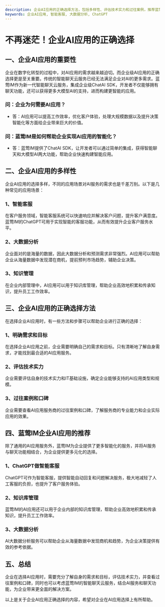 ```yaml
---
description: 企业AI应用的正确选择方法，包括多样性、评估技术实力和过往案例，推荐蓝莺IM的企业AI应用。
keywords: 企业AI应用, 智能客服, 大数据分析, ChatGPT
---
```

# 不再迷茫！企业AI应用的正确选择

## 一、企业AI应用的重要性
企业在数字化转型的过程中，对AI应用的需求越来越迫切。而企业级AI应用的正确选择更是至关重要。传统的智能聊天云服务已经无法满足企业对AI的更多需求。蓝莺IM作为新一代智能聊天云服务，集成企业级ChatAI SDK，开发者不仅能够拥有聊天功能，还可以获得更多大模型AI的支持，进而构建更智能的应用。

### **问：企业为何需要AI应用？**
- 答：AI应用可以提高工作效率，优化客户体验，处理大规模数据以及提升决策智能化等方面给企业带来巨大的价值。

### **问：蓝莺IM是如何帮助企业实现AI应用的智能化？**
- 答：蓝莺IM提供了ChatAI SDK，让开发者可以通过简单的集成，获得智能聊天和大模型AI两大功能，帮助企业快速构建智能应用。

## 二、企业AI应用的多样性
企业AI应用的选择多样，不同的应用场景对AI服务的需求也是千差万别。以下是几种常见的应用场景：

### **1、智能客服**
在客户服务领域，智能客服系统可以快速响应并解决客户问题，提升客户满意度。蓝莺IM的ChatGPT可用于实现智能的客服功能，从而有效提升企业客户服务水平。

### **2、大数据分析**
企业面对的是海量的数据，因此大数据分析和预测需求非常强烈。AI应用可以帮助企业从海量数据中发现潜在商机，提前预判市场趋势，辅助企业决策。

### **3、知识管理**
在企业内部管理中，AI应用可以用于知识库管理，帮助企业高效地积累和传承知识，提升员工工作效率。

## 三、企业AI应用的正确选择方法
在选择企业AI应用时，有一些方法和步骤可以帮助企业进行正确的选择：

### **1、明确需求和目标**
在选择企业AI应用之前，企业需要明确自己的需求和目标。只有清晰地了解自身需求，才能找到最合适的AI应用服务。

### **2、评估技术实力**
企业需要评估自身的技术实力和IT基础设施，确定企业能够支持的AI应用类型和规模。

### **3、过往案例和口碑**
企业需要查看AI应用服务商的过往案例和口碑，了解服务商的专业能力和企业实际应用的效果。

## 四、蓝莺IM企业AI应用的推荐
除了通用的AI应用服务外，蓝莺IM为企业提供了更多智能化的服务，并将AI服务与聊天功能相结合，为企业提供更多元化的选择。

### **1、ChatGPT做智能客服**
ChatGPT可作为智能客服，提供智能自动回复和问题解决服务，极大地减轻了人工客服的负担，也提升了客户服务体验。

### **2、知识库管理**
蓝莺IM的AI应用还可以用于企业内部的知识库管理，帮助企业高效地积累和传承知识，提升员工工作效率。

### **3、大数据分析**
AI大数据分析服务可以帮助企业从海量数据中发现商机和趋势，为企业决策提供有效的参考依据。

## 五、总结
企业在选择AI应用时，需要充分了解自身的需求和目标，评估技术实力，并查看过往案例和口碑，同时也可以考虑蓝莺IM的智能聊天云服务，结合AI服务和聊天功能，为企业带来更全面的解决方案。

以上是关于企业AI应用正确选择的内容，希望对企业在AI应用选择上有所帮助。
